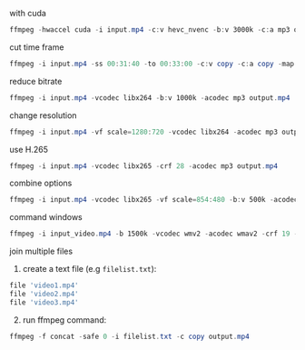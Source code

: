 with cuda
```powershell
ffmpeg -hwaccel cuda -i input.mp4 -c:v hevc_nvenc -b:v 3000k -c:a mp3 output_3000k.mp4
```

cut time frame
```powershell
ffmpeg -i input.mp4 -ss 00:31:40 -to 00:33:00 -c:v copy -c:a copy -map 0:v -map 0:a -map 0:5 output.mp4
```

reduce bitrate
```powershell
ffmpeg -i input.mp4 -vcodec libx264 -b:v 1000k -acodec mp3 output.mp4
```

change resolution
```powershell
ffmpeg -i input.mp4 -vf scale=1280:720 -vcodec libx264 -acodec mp3 output.mp4
```

use H.265
```powershell
ffmpeg -i input.mp4 -vcodec libx265 -crf 28 -acodec mp3 output.mp4
```

combine options
```powershell
ffmpeg -i input.mp4 -vcodec libx265 -vf scale=854:480 -b:v 500k -acodec mp3 output.mp4
```

command windows
```powershell
ffmpeg -i input_video.mp4 -b 1500k -vcodec wmv2 -acodec wmav2 -crf 19 -filter:v fps=fps=30 output.wmv
```

join multiple files

1. create a text file (e.g `filelist.txt`):
```powershell
file 'video1.mp4'
file 'video2.mp4'
file 'video3.mp4'
```

2. run ffmpeg command:
```powershell
ffmpeg -f concat -safe 0 -i filelist.txt -c copy output.mp4
```
